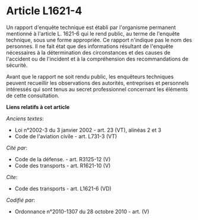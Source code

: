 # Article L1621-4

Un rapport d'enquête technique est établi par l'organisme permanent mentionné à l'article L. 1621-6 qui le rend public, au
terme de l'enquête technique, sous une forme appropriée. Ce rapport n'indique pas le nom des personnes. Il ne fait état que
des informations résultant de l'enquête nécessaires à la détermination des circonstances et des causes de l'accident ou de
l'incident et à la compréhension des recommandations de sécurité. 

Avant que le rapport ne soit rendu public, les enquêteurs techniques peuvent recueillir les observations des autorités,
entreprises et personnels intéressés qui sont tenus au secret professionnel concernant les éléments de cette consultation.

**Liens relatifs à cet article**

_Anciens textes_:

  - Loi n°2002-3 du 3 janvier 2002 - art. 23 (VT), alinéas 2 et 3
  - Code de l'aviation civile - art. L731-3 (VT)

_Cité par_:

  - Code de la défense. - art. R3125-12 (V)
  - Code des transports - art. R1621-10 (V)

_Cite_:

  - Code des transports - art. L1621-6 (VD)

_Codifié par_:

  - Ordonnance n°2010-1307 du 28 octobre 2010 - art. (V)
